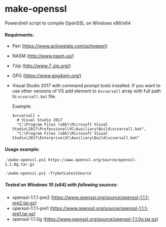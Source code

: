 # make-openssl
Powershell script to compile OpenSSL on Windows x86/x64

#### Requirments:
- Perl (https://www.activestate.com/activeperl)
- NASM (http://www.nasm.us/)
- 7zip (http://www.7-zip.org/)
- GPG (https://www.gpg4win.org/)
- Visual Studio 2017 with command prompt tools installed.
  If you want to use other versions of VS add element to `$vcvarsall` array with full path to `vcvarsall.bat` file.
  
  Example:
  ```
  $vcvarsall =
    # Visual Studio 2017
    "C:\Program Files (x86)\Microsoft Visual Studio\2017\Professional\VC\Auxiliary\Build\vcvarsall.bat",
    "C:\Program Files (x86)\Microsoft Visual Studio\2017\Enterprise\VC\Auxiliary\Build\vcvarsall.bat"
  ```      

#### Usage example:
  `.\make-openssl.ps1 https://www.openssl.org/source/openssl-1.1.0g.tar.gz`

  `.\make-openssl.ps1 -TryGetLatestSource`

##### Tested on Windows 10 (x64) with following sources:
- openssl-1.1.1-pre2 (https://www.openssl.org/source/openssl-1.1.1-pre2.tar.gz)
- openssl-1.1.1-pre1 (https://www.openssl.org/source/openssl-1.1.1-pre1.tar.gz)
- openssl-1.1.0g (https://www.openssl.org/source/openssl-1.1.0g.tar.gz)
